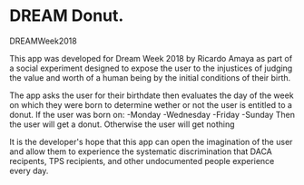 
# DREAM Donut.
DREAMWeek2018

This app was developed for Dream Week 2018 by Ricardo Amaya as part of a social experiment designed to expose the user to the injustices of judging the value and worth of a human being by the initial conditions of their birth.

The app asks the user for their birthdate then evaluates the day of the week on which they were born to determine wether or not the user is entitled to a donut.
If the user was born on:
-Monday
-Wednesday
-Friday
-Sunday
Then the user will get a donut. Otherwise the user will get nothing

It is the developer's hope that this app can open the imagination of the user and allow them to experience the systematic discrimination that DACA recipents, TPS recipients, and other undocumented people experience every day.
